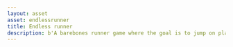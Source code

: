 ```yaml
---
layout: asset
asset: endlessrunner
title: Endless runner
description: b'A barebones runner game where the goal is to jump on platforms and collect as many coins as possible.'
---
```

